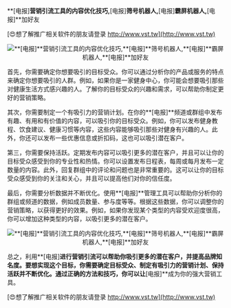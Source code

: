 **[电报]**营销引流工具的内容优化技巧,**[电报]**筛号机器人,**[电报]**霸屏机器人,**[电报]**加好友

[😍想了解推广相关软件的朋友请登录 http://www.vst.tw](http://www.vst.tw)

 <center><img src="https://vst.tw/MP4/tuiguang/png/3.png" alt="**[电报]**营销引流工具的内容优化技巧,**[电报]**筛号机器人,**[电报]**霸屏机器人,**[电报]**加好友"></center>

首先，你需要确定你想要吸引的目标受众。你可以通过分析你的产品或服务的特点来确定你想要吸引的人群。例如，如果你是一家健身中心，你可能会想要吸引那些对健康生活方式感兴趣的人。了解你的目标受众的兴趣和需求，可以帮助你制定更好的营销策略。

其次，你需要制定一个有吸引力的营销计划。在你的**[电报]**频道或群组中发布有趣、有用和有价值的内容，可以吸引你的目标受众。例如，你可以发布健身教程、饮食建议、健康习惯等内容，这些内容能够吸引那些对健身有兴趣的人。此外，你还可以发布一些优惠信息或折扣码，这也可以吸引潜在客户。

第三，你需要保持活跃。定期发布内容可以吸引更多的潜在客户，并且可以让你的目标受众感受到你的专业性和热情。你可以设置发布日程表，每周或每月发布一定数量的内容。此外，回复群组中的评论和问题也是非常重要的。这可以让你的目标受众感受到你的关注和关心，并且可以提高他们对你的信任度。

最后，你需要分析数据并不断优化。使用**[电报]**管理工具可以帮助你分析你的群组或频道的数据，例如成员数量、参与度等等。根据这些数据，你可以调整你的营销策略，以获得更好的效果。例如，如果你发现某个类型的内容受欢迎度很高，你可以增加这种类型的内容，以吸引更多的潜在客户。

 <center><img src="https://vst.tw/MP4/tuiguang/png/3.png" alt="**[电报]**营销引流工具的内容优化技巧,**[电报]**筛号机器人,**[电报]**霸屏机器人,**[电报]**加好友"></center>

总之，利用**[电报]**进行营销引流可以帮助你吸引更多的潜在客户，并提高品牌知名度。要想实现这个目标，你需要确定目标受众、制定有吸引力的营销计划、保持活跃并不断优化。通过正确的方法和技巧，你可以让**[电报]**成为你的强大营销工具。

[😍想了解推广相关软件的朋友请登录 http://www.vst.tw](http://www.vst.tw)



